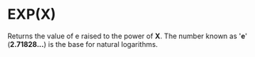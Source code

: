 # EXP(X)

Returns the value of e raised to the power of **X**. The number known as '**e**' (**2.71828...**) is the base for natural logarithms.
